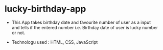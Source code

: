 # lucky-birthday-app

- This App takes birthday date and favourite number of user as a input and tells if the entered number i.e.
Birthday date of user is lucky number or not.

- Technologu used : HTML, CSS, JavaScript
